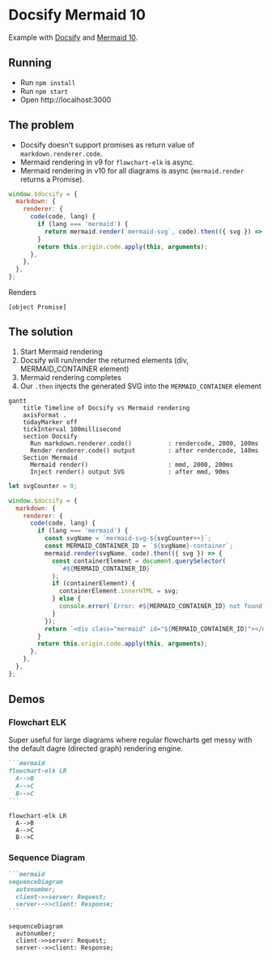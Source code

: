 # Docsify Mermaid 10

Example with [Docsify](https://docsify.js.org) and [Mermaid 10](https://mermaid.js.org/).

## Running

- Run `npm install`
- Run `npm start`
- Open http://localhost:3000

## The problem

- Docsify doesn't support promises as return value of `markdown.renderer.code`.
- Mermaid rendering in v9 for `flowchart-elk` is async.
- Mermaid rendering in v10 for all diagrams is async (`mermaid.render` returns a Promise).

```js
window.$docsify = {
  markdown: {
    renderer: {
      code(code, lang) {
        if (lang === 'mermaid') {
          return mermaid.render(`mermaid-svg`, code).then(({ svg }) => svg);
        }
        return this.origin.code.apply(this, arguments);
      },
    },
  },
};
```

Renders

```
[object Promise]
```

## The solution

1. Start Mermaid rendering
2. Docsify will run/render the returned elements (div, MERMAID_CONTAINER element)
3. Mermaid rendering completes
4. Our `.then` injects the generated SVG into the `MERMAID_CONTAINER` element

```mermaid
gantt
    title Timeline of Docsify vs Mermaid rendering
    axisFormat .
    todayMarker off
    tickInterval 100millisecond
    section Docsify
      Run markdown.renderer.code()          : rendercode, 2000, 100ms
      Render renderer.code() output         : after rendercode, 140ms
    Section Mermaid
      Mermaid render()                      : mmd, 2000, 200ms
      Inject render() output SVG            : after mmd, 90ms
```

```js
let svgCounter = 0;

window.$docsify = {
  markdown: {
    renderer: {
      code(code, lang) {
        if (lang === 'mermaid') {
          const svgName = `mermaid-svg-${svgCounter++}`;
          const MERMAID_CONTAINER_ID = `${svgName}-container`;
          mermaid.render(svgName, code).then(({ svg }) => {
            const containerElement = document.querySelector(
              `#${MERMAID_CONTAINER_ID}`
            );
            if (containerElement) {
              containerElement.innerHTML = svg;
            } else {
              console.error(`Error: #${MERMAID_CONTAINER_ID} not found`);
            }
          });
          return `<div class="mermaid" id="${MERMAID_CONTAINER_ID}"></div>`;
        }
        return this.origin.code.apply(this, arguments);
      },
    },
  },
};
```

## Demos

### Flowchart ELK

Super useful for large diagrams where regular flowcharts get messy with the default dagre (directed graph) rendering engine.

````md
```mermaid
flowchart-elk LR
  A-->B
  A-->C
  B-->C
```
````

```mermaid
flowchart-elk LR
  A-->B
  A-->C
  B-->C
```

### Sequence Diagram

````md
```mermaid
sequenceDiagram
  autonumber;
  client->>server: Request;
  server-->>client: Response;
```
````

```mermaid
sequenceDiagram
  autonumber;
  client->>server: Request;
  server-->>client: Response;
```
